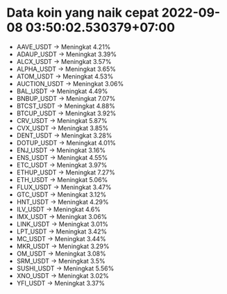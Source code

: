 # Data koin yang naik cepat 2022-09-08 03:50:02.530379+07:00

* AAVE_USDT -> Meningkat 4.21%
* ADAUP_USDT -> Meningkat 3.39%
* ALCX_USDT -> Meningkat 3.57%
* ALPHA_USDT -> Meningkat 3.65%
* ATOM_USDT -> Meningkat 4.53%
* AUCTION_USDT -> Meningkat 3.06%
* BAL_USDT -> Meningkat 4.49%
* BNBUP_USDT -> Meningkat 7.07%
* BTCST_USDT -> Meningkat 4.88%
* BTCUP_USDT -> Meningkat 3.92%
* CRV_USDT -> Meningkat 5.87%
* CVX_USDT -> Meningkat 3.85%
* DENT_USDT -> Meningkat 3.28%
* DOTUP_USDT -> Meningkat 4.01%
* ENJ_USDT -> Meningkat 3.16%
* ENS_USDT -> Meningkat 4.55%
* ETC_USDT -> Meningkat 3.97%
* ETHUP_USDT -> Meningkat 7.27%
* ETH_USDT -> Meningkat 5.06%
* FLUX_USDT -> Meningkat 3.47%
* GTC_USDT -> Meningkat 3.12%
* HNT_USDT -> Meningkat 4.29%
* ILV_USDT -> Meningkat 4.6%
* IMX_USDT -> Meningkat 3.06%
* LINK_USDT -> Meningkat 3.01%
* LPT_USDT -> Meningkat 3.42%
* MC_USDT -> Meningkat 3.44%
* MKR_USDT -> Meningkat 3.29%
* OM_USDT -> Meningkat 3.08%
* SRM_USDT -> Meningkat 3.5%
* SUSHI_USDT -> Meningkat 5.56%
* XNO_USDT -> Meningkat 3.02%
* YFI_USDT -> Meningkat 3.37%

